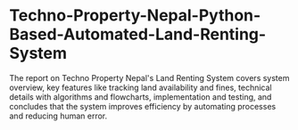 # Techno-Property-Nepal-Python-Based-Automated-Land-Renting-System
The report on Techno Property Nepal's Land Renting System covers system overview, key features like tracking land availability and fines, technical details with algorithms and flowcharts, implementation and testing, and concludes that the system improves efficiency by automating processes and reducing human error.
